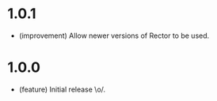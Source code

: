 1.0.1
=====

*   (improvement) Allow newer versions of Rector to be used.


1.0.0
=====

*   (feature) Initial release \o/.
